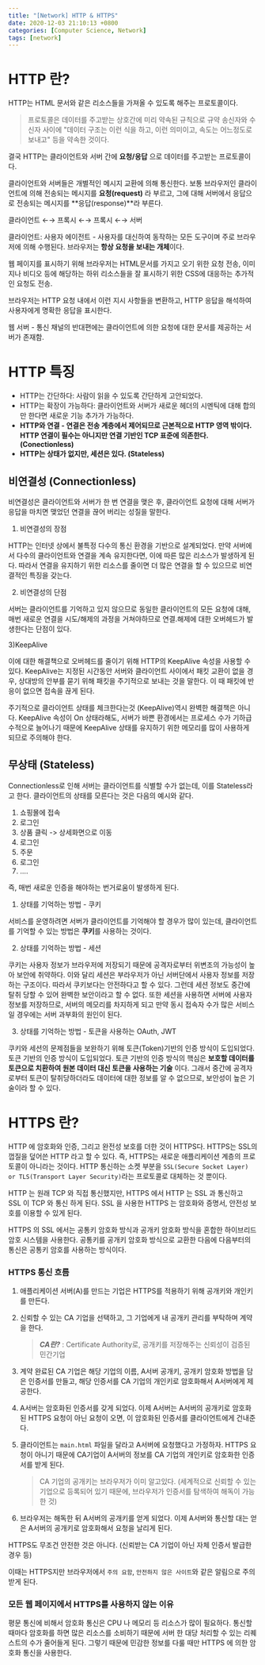 ```yaml
---
title: "[Network] HTTP & HTTPS"
date: 2020-12-03 21:10:13 +0800
categories: [Computer Science, Network]
tags: [network]  
---
```


# HTTP 란?

HTTP는 HTML 문서와 같은 리소스들을 가져올 수 있도록 해주는 프로토콜이다. 

> 프로토콜은 데이터를 주고받는 상호간에 미리 약속된 규칙으로 규약 송신자와 수신자 사이에 "데이터 구조는 이런 식을 하고, 이런 의미이고, 속도는 어느정도로 보내고" 등을 약속한 것이다.

결국 HTTP는 클라이언트와 서버 간에 **요청/응답** 으로 데이터를 주고받는 프로토콜이다. 

클라이언트와 서버들은 개별적인 메시지 교환에 의해 통신한다. 보통 브라우저인 클라이언트에 의해 전송되는 메시지를 **요청(request)** 라 부르고, 그에 대해 서버에서 응답으로 전송되는 메시지를 **응답(response)**라 부른다.

클라이언트 ←→ 프록시 ←→ 프록시 ←→ 서버

클라이언트: 사용자 에이전트 - 사용자를 대신하여 동작하는 모든 도구이며 주로 브라우저에 의해 수행된다. 브라우저는 **항상 요청을 보내는 개체**이다.

웹 페이지를 표시하기 위해 브라우저는 HTML문서를 가지고 오기 위한 요청 전송, 이미지나 비디오 등에 해당하는 하위 리소스들을 잘 표시하기 위한 CSS에 대응하는 추가적인 요청도 전송.

브라우저는 HTTP 요청 내에서 이런 지시 사항들을 변환하고, HTTP 응답을 해석하여 사용자에게 명확한 응답을 표시한다.

웹 서버 - 통신 채널의 반대편에는 클라이언트에 의한 요청에 대한 문서를 제공하는 서버가 존재함.

# HTTP 특징

- HTTP는 간단하다: 사람이 읽을 수 있도록 간단하게 고안되었다.
- HTTP는 확장이 가능하다: 클라이언트와 서버가 새로운 헤더의 시멘틱에 대해 합의만 한다면 새로운 기능 추가가 가능하다.
- **HTTP와 연결 - 연결은 전송 계층에서 제어되므로 근본적으로 HTTP 영역 밖이다. HTTP 연결이 필수는 아니지만 연결 기반인 TCP 표준에 의존한다. (Conectionless)**
- **HTTP는 상태가 없지만, 세션은 있다. (Stateless)**



## 비연결성 (Connectionless)

비연결성은 클라이언트와 서버가 한 번 연결을 맺은 후, 클라이언트 요청에 대해 서버가 응답을 마치면 맺었던 연결을 끊어 버리는 성질을 말한다. 

1) 비연결성의 장점

HTTP는 인터넷 상에서 불특정 다수의 통신 환경을 기반으로 설계되었다. 만약 서버에서 다수의 클라이언트와 연결을 계속 유지한다면, 이에 따른 많은 리소스가 발생하게 된다. 따라서 연결을 유지하기 위한 리소스를 줄이면 더 많은 연결을 할 수 있으므로 비연결적인 특징을 갖는다.

2) 비연결성의 단점

서버는 클라이언트를 기억하고 있지 않으므로 동일한 클라이언트의 모든 요청에 대해, 매번 새로운 연결을  시도/해제의 과정을 거쳐야하므로 연결.해제에 대한 오버헤드가 발생한다는 단점이 있다.

3)KeepAlive

이에 대한 해결책으로 오버헤드를 줄이기 위해 HTTP의 KeepAlive 속성을 사용할 수 있다. KeepAlive는 지정된 시간동안 서버와 클라이언트 사이에서 패킷 교환이 없을 경우, 상대방의 안부를 묻기 위해 패킷을 주기적으로 보내는 것을 말한다. 이 때 패킷에 반응이 없으면 접속을 끊게 된다.

주기적으로 클라이언트 상태를 체크한다는것 (KeepAlive)역시 완벽한 해결책은 아니다. KeepAlive 속성이 On 상태라해도, 서버가 바쁜 환경에서는 프로세스 수가 기하급수적으로 늘어나기 때문에 KeepAlive 상태를 유지하기 위한 메모리를 많이 사용하게 되므로 주의해야 한다.

## 무상태 (Stateless)

Connectionless로 인해 서버는 클라이언트를 식별할 수가 없는데, 이를 Stateless라고 한다. 클라이언트의 상태를 모른다는 것은 다음의 예시와 같다.

1. 쇼핑몰에 접속
2. 로그인
3. 상품 클릭 -> 상세화면으로 이동
4. 로그인
5. 주문
6. 로그인
7.  ....

즉, 매번 새로운 인증을 해야하는 번거로움이 발생하게 된다.

1) 상태를 기억하는 방법 - 쿠키

서비스를 운영하려면 서버가 클라이언트를 기억해야 할 경우가 많이 있는데, 클라이언트를 기억할 수 있는 방법은 **쿠키**를 사용하는 것이다.

2) 상태를 기억하는 방법 - 세션

쿠키는 사용자 정보가 브라우저에 저장되기 때문에 공격자로부터 위변조의 가능성이 높아 보안에 취약하다. 이와 달리 세션은 부라우저가 아닌 서버단에서 사용자 정보를 저장하는 구조이다. 따라서 쿠키보다는 안전하다고 할 수 있다. 그런데 세션 정보도 중간에 탈취 당할 수 있어 완벽한 보안이라고 할 수 없다. 또한 세션을 사용하면 서버에 사용자 정보를 저장하므로, 서버의 메모리를 차지하게 되고 만약 동시 접속자 수가 많은 서비스일 경우에는 서버 과부화의 원인이 된다.

3) 상태를 기억하는 방법 - 토큰을 사용하는 OAuth, JWT

쿠키와 세션의 문제점들을 보완하기 위해 토큰(Token)기반의 인증 방식이 도입되었다. 토큰 기반의 인증 방식이 도입되었다. 토큰 기반의 인증 방식의 핵심은 **보호할 데이터를 토큰으로 치환하여 원본 데이터 대신 토큰을 사용하는 기술** 이다. 그래서 중간에 공격자로부터 토큰이 탈취당하더라도 데이터에 대한 정보를 알 수 없으므로, 보안성이 높은 기술이라 할 수 있다.

# HTTPS 란?

HTTP 에 암호화와 인증, 그리고 완전성 보호를 더한 것이 HTTPS다. HTTPS는 SSL의 껍질을 덮어쓴 HTTP 라고 할 수 있다. 즉, HTTPS는 새로운 애플리케이션 계층의 프로토콜이 아니라는 것이다. HTTP 통신하는 소켓 부분을 `SSL(Secure Socket Layer) or TLS(Transport Layer Security)`라는 프로토콜로 대체하는 것 뿐이다.

HTTP 는 원래 TCP 와 직접 통신했지만, HTTPS 에서 HTTP 는 SSL 과 통신하고 SSL 이 TCP 와 통신 하게 된다. SSL 을 사용한 HTTPS 는 암호화와 증명서, 안전성 보호를 이용할 수 있게 된다.

HTTPS 의 SSL 에서는 공통키 암호화 방식과 공개키 암호화 방식을 혼합한 하이브리드 암호 시스템을 사용한다. 공통키를 공개키 암호화 방식으로 교환한 다음에 다음부터의 통신은 공통키 암호를 사용하는 방식이다.

### HTTPS 통신 흐름

1. 애플리케이션 서버(A)를 만드는 기업은 HTTPS를 적용하기 위해 공개키와 개인키를 만든다.

2. 신뢰할 수 있는 CA 기업을 선택하고, 그 기업에게 내 공개키 관리를 부탁하며 계약을 한다.

   > ***CA란?*** : Certificate Authority로, 공개키를 저장해주는 신뢰성이 검증된 민간기업

3. 계약 완료된 CA 기업은 해당 기업의 이름, A서버 공개키, 공개키 암호화 방법을 담은 인증서를 만들고, 해당 인증서를 CA 기업의 개인키로 암호화해서 A서버에게 제공한다.

4. A서버는 암호화된 인증서를 갖게 되었다. 이제 A서버는 A서버의 공개키로 암호화된 HTTPS 요청이 아닌 요청이 오면, 이 암호화된 인증서를 클라이언트에게 건내준다.

5. 클라이언트는 `main.html` 파일을 달라고 A서버에 요청했다고 가정하자. HTTPS 요청이 아니기 때문에 CA기업이 A서버의 정보를 CA 기업의 개인키로 암호화한 인증서를 받게 된다.

   > CA 기업의 공개키는 브라우저가 이미 알고있다. (세계적으로 신뢰할 수 있는 기업으로 등록되어 있기 때문에, 브라우저가 인증서를 탐색하여 해독이 가능한 것)

6. 브라우저는 해독한 뒤 A서버의 공개키를 얻게 되었다. 이제 A서버와 통신할 대는 얻은 A서버의 공개키로 암호화해서 요청을 날리게 된다.



HTTPS도 무조건 안전한 것은 아니다. (신뢰받는 CA 기업이 아닌 자체 인증서 발급한 경우 등)

이때는 HTTPS지만 브라우저에서 `주의 요함`, `안전하지 않은 사이트`와 같은 알림으로 주의 받게 된다.

### 모든 웹 페이지에서 HTTPS를 사용하지 않는 이유

평문 통신에 비해서 암호화 통신은 CPU 나 메모리 등 리소스가 많이 필요하다. 통신할 때마다 암호화를 하면 많은 리소스를 소비하기 때문에 서버 한 대당 처리할 수 있는 리퀘스트의 수가 줄어들게 된다. 그렇기 때문에 민감한 정보를 다룰 때만 HTTPS 에 의한 암호화 통신을 사용한다.